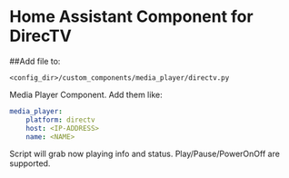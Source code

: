 # Home Assistant Component for DirecTV

##Add file to:

```
<config_dir>/custom_components/media_player/directv.py
```

Media Player Component.  Add them like:

```yaml
media_player:
    platform: directv
    host: <IP-ADDRESS>
    name: <NAME>
```

Script will grab now playing info and status.  Play/Pause/PowerOnOff are supported.